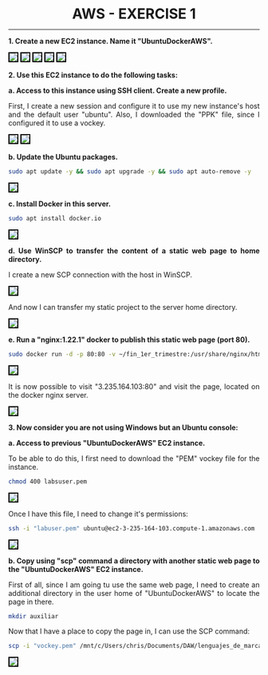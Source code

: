 <style>
  h1{
    border: none;
    margin-bottom: 0px;
    text-align: center;
    font-weight: bold;
  }

  p{
    text-align: justify;
  }

  img{
    border: 2px solid black;
  }
</style>

<h1>AWS - EXERCISE 1</h1>

<hr>

<p><b>1. Create a new EC2 instance. Name it "UbuntuDockerAWS".</b></p>

<img src="img/1.1.png">

<img src="img/1.2.png">

<img src="img/1.3.png">

<img src="img/1.4.png">

<img src="img/1.5.png">

<p><b>2. Use this EC2 instance to do the following tasks:</b></p>

<p><b>a. Access to this instance using SSH client. Create a new profile.</b></p>

<p>First, I create a new session and configure it to use my new instance's host and the default user "ubuntu". Also, I downloaded the "PPK" file, since I configured it to use a vockey.</p>

<img src="img/2.1.png">

<img src="img/2.2.png">

<p><b>b. Update the Ubuntu packages.</b></p>

```bash
sudo apt update -y && sudo apt upgrade -y && sudo apt auto-remove -y
```

<img src="img/2.3.png">

<p><b>c. Install Docker in this server.</b></p>

```bash
sudo apt install docker.io
```

<img src="img/2.4.png">

<p><b>d. Use WinSCP to transfer the content of a static web page to home directory.</b></p>

<p>I create a new SCP connection with the host in WinSCP.</p>

<img src="img/2.5.png">

<p>And now I can transfer my static project to the server home directory.</p>

<img src="img/2.6.png">

<p><b>e. Run a "nginx:1.22.1" docker to publish this static web page (port 80).</b></p>

```bash
sudo docker run -d -p 80:80 -v ~/fin_1er_trimestre:/usr/share/nginx/html nginx:1.22.1
```

<img src="img/2.7.png">

<p>It is now possible to visit "3.235.164.103:80" and visit the page, located on the docker nginx server.</p>

<img src="img/2.8.png">

<p><b>3. Now consider you are not using Windows but an Ubuntu console:</b></p>

<p><b>a. Access to previous "UbuntuDockerAWS" EC2 instance.</b></p>

<p>To be able to do this, I first need to download the "PEM" vockey file for the instance.</p>

```bash
chmod 400 labsuser.pem
```

<img src="img/3.1.png">

<p>Once I have this file, I need to change it's permissions:</p>

```bash
ssh -i "labuser.pem" ubuntu@ec2-3-235-164-103.compute-1.amazonaws.com
```

<img src="img/3.2.png">

<p><b>b. Copy using "scp" command a directory with another static web page to the "UbuntuDockerAWS" EC2 instance.</b></p>

<p>First of all, since I am going tu use the same web page, I need to create an additional directory in the user home of "UbuntuDockerAWS" to locate the page in there.</p>

```bash
mkdir auxiliar
```

<p>Now that I have a place to copy the page in, I can use the SCP command:</p>

```bash
scp -i "vockey.pem" /mnt/c/Users/chris/Documents/DAW/lenguajes_de_marcas/fin_1er_trimestre/* ubuntu@ec2-3-235-164-103.compute-1.amazonaws.com:/home/ubuntu/auxiliar
```

<img src="img/3.3.png">